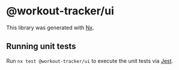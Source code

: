 # @workout-tracker/ui

This library was generated with [Nx](https://nx.dev).

## Running unit tests

Run `nx test @workout-tracker/ui` to execute the unit tests via [Jest](https://jestjs.io).
